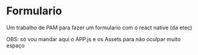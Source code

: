 # Formulario
 Um trabalho de PAM para fazer um formulario com o react native (da etec)

OBS: só vou mandar aqui o APP.js e os Assets para não oculpar muito espaço
